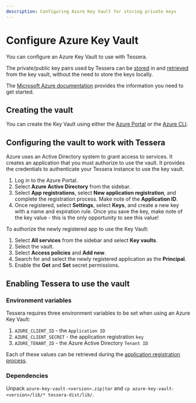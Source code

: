 ```yaml
---
description: Configuring Azure Key Vault for storing private keys
---
```


# Configure Azure Key Vault

You can configure an Azure Key Vault to use with Tessera.

The private/public key pairs used by Tessera can be [stored] in and [retrieved] from the key vault, without the need to
store the keys locally.

The [Microsoft Azure documentation](https://docs.microsoft.com/en-us/azure/key-vault) provides the information you need
to get started.

## Creating the vault

You can create the Key Vault using either the
[Azure Portal](https://docs.microsoft.com/en-us/azure/key-vault/general/quick-create-portal) or the
[Azure CLI](https://docs.microsoft.com/en-us/azure/key-vault/general/quick-create-cli).

## Configuring the vault to work with Tessera

Azure uses an Active Directory system to grant access to services.
It creates an application that you must authorize to use the vault.
It provides the credentials to authenticate your Tessera instance to use the key vault.

1. Log in to the Azure Portal.
1. Select **Azure Active Directory** from the sidebar.
1. Select **App registrations**, select **New application registration**, and complete the registration process.
   Make note of the **Application ID**.
1. Once registered, select **Settings**, select **Keys**, and create a new key with a name and expiration rule.
   Once you save the key, make note of the key value - this is the only opportunity to see this value!

To authorize the newly registered app to use the Key Vault:

1. Select **All services** from the sidebar and select **Key vaults**.
1. Select the vault.
1. Select **Access policies** and **Add new**.
1. Search for and select the newly registered application as the **Principal**.
1. Enable the **Get** and **Set** secret permissions.

## Enabling Tessera to use the vault

### Environment variables

Tessera requires three environment variables to be set when using an Azure Key Vault:

1. `AZURE_CLIENT_ID` - the `Application ID`
1. `AZURE_CLIENT_SECRET` - the application registration `key`
1. `AZURE_TENANT_ID` - the Azure Active Directory `Tenant ID`

Each of these values can be retrieved during the [application registration process](#configuring-the-vault-to-work-with-tessera).

### Dependencies

Unpack `azure-key-vault-<version>.zip|tar` and `cp azure-key-vault-<version>/lib/* tessera-dist/lib/`.

<!--links -->
[stored]: ../../Generate-Keys/Azure-Key-Vault.md
[retrieved]: ../Keys/Azure-Key-Vault-Pairs.md
